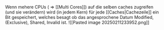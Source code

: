 Wenn mehere CPUs ( ⇒ [[Multi Cores]]) auf die selben caches zugreifen (und sie verändern) wird (in jedem Kern) für jede [[Caches|Cachezeile]] ein Bit gespeichert, welches besagt ob das angesprochene Datum Modified, (Exclusive), Shared, Invalid ist.
![[Pasted image 20250211233952.png]]

